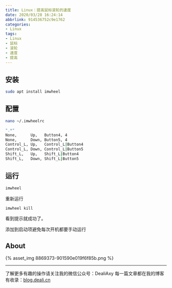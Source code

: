 ```yaml
---
title: Linux：提高鼠标滚轮的速度
date: 2020/03/28 16:24:14
abbrlink: 914536752c9e1762
categories:
- Linux
tags:
- Linux
- 鼠标
- 滚轮
- 速度
- 提高
---
```

## 安装
```bash
sudo apt install imwheel
```

## 配置

```bash
nano ~/.imwheelrc
```

```bash
".*"
None,      Up,   Button4, 4
None,      Down, Button5, 4
Control_L, Up,   Control_L|Button4
Control_L, Down, Control_L|Button5
Shift_L,   Up,   Shift_L|Button4
Shift_L,   Down, Shift_L|Button5
```

## 运行
```bash
imwheel
```

重新运行
```bash
imwheel kill
```
看到提示就成功了。

添加到启动项避免每次开机都要手动运行

## About
{% asset_img 8869373-901590e019f6f85b.png %}

---------------
了解更多有趣的操作请关注我的微信公众号：DealiAxy
每一篇文章都在我的博客有收录：[blog.deali.cn](http://blog.deali.cn)
